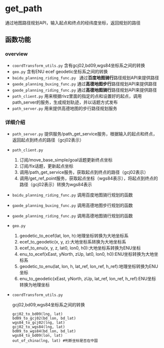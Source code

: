 # get_path

通过地图路径规划API，输入起点和终点的经纬度坐标，返回规划的路径

## 函数功能

### overview

- `coordTransform_utils.py`  含有gcj02,bd09,wgs84坐标系之间的转换
- `geo.py` 含有ENU ecef geodetic坐标系之间的转换
- `baidu_planning_riding_func.py `  通过**百度地图骑行**路径规划API来提供路径
- `gaode_planning_buxing_func.py`  通过**高德地图步行**路径规划API来提供路径
- `gaode_planning_riding_func.py`  通过**高德地图骑行**路径规划API来提供路径
- `path_client.py` 用来根据rivz里面的指定的点和设置好的起点，调用path_server的服务，生成规划轨迹，并以话题方式发布
- `path_server.py` 用来提供高德地图的步行路径规划服务

### 详细介绍

- `path_server.py`    提供服务/path_get_service服务，根据输入的起点和终点，返回起点到终点的路径（gcj02表示）
- `path_client.py`
  1. 订阅/move_base_simple/goal话题更新终点坐标
  2. 订阅/fix话题，更新起点坐标
  3. 调用/path_get_service服务，获取起点到终点的路径（gcj02表示）
  4. 调用/get_ref_point服务，获取起点坐标（wgs84表示），将起点到终点的路径（gcj02表示）转换为wgs84表示

- `baidu_planning_riding_func.py`    调用百度地图骑行规划的函数

- `gaode_planning_buxing_func.py`    调用高德地图步行规划的函数

- `gaode_planning_riding_func.py`    调用高德地图骑行规划的函数

- `geo.py`

  1. geodetic_to_ecef(lat, lon, h):地理坐标转换为大地坐标系
  2. ecef_to_geodetic(x, y, z):大地坐标系转换为大地坐标系
  3. ecef_to_enu(x, y, z, lat0, lon0, h0):大地坐标系转换为ENU坐标
  4. enu_to_ecef(xEast, yNorth, zUp, lat0, lon0, h0):ENU坐标转换为大地坐标系
  5. geodetic_to_enu(lat, lon, h, lat_ref, lon_ref, h_ref):地理坐标转换为ENU坐标
  6. enu_to_geodetic(xEast, yNorth, zUp, lat_ref, lon_ref, h_ref):ENU坐标转换为地理坐标

- `coordTransform_utils.py`

  gcj02,bd09,wgs84坐标系之间的转换

  ```
  gcj02_to_bd09(lng, lat)
  bd09_to_gcj02(bd_lon, bd_lat)
  wgs84_to_gcj02(lng, lat)
  gcj02_to_wgs84(lng, lat)
  bd09_to_wgs84(bd_lon, bd_lat)
  wgs84_to_bd09(lon, lat)
  out_of_china(lng, lat) #判断坐标是否在中国
  ```

  

  